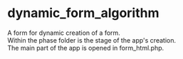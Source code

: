 # dynamic_form_algorithm

A form for dynamic creation of a form. <br>
Within the phase folder is the stage of the app's creation. <br>
The main part of the app is opened in form_html.php. <br>
